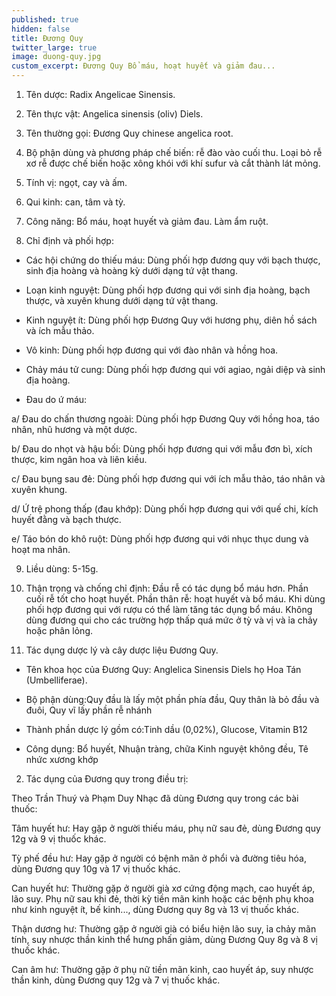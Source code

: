 ```yaml
---
published: true
hidden: false
title: Đương Quy
twitter_large: true
image: duong-quy.jpg
custom_excerpt: Đương Quy Bổ máu, hoạt huyết và giảm đau...
---
```


1. Tên dược: Radix Angelicae Sinensis.

2. Tên thực vật: Angelica sinensis (oliv) Diels.

3. Tên thường gọi: Đương Quy chinese angelica root.

4. Bộ phận dùng và phương pháp chế biến: rễ đào vào cuối thu. Loại bỏ rễ xơ rễ được chế biến hoặc xông khói với khí sufur và cắt thành lát mỏng.

5. Tính vị: ngọt, cay và ấm.

6. Qui kinh: can, tâm và tỳ.

7. Công năng: Bổ máu, hoạt huyết và giảm đau. Làm ẩm ruột.

8. Chỉ định và phối hợp:

- Các hội chứng do thiếu máu: Dùng phối hợp đương quy với bạch thược, sinh địa hoàng và hoàng kỳ dưới dạng tứ vật thang.

- Loạn kinh nguyệt: Dùng phối hợp đương qui với sinh địa hoàng, bạch thược, và xuyên khung dưới dạng tứ vật thang.

- Kinh nguyệt ít: Dùng phối hợp Đương Quy với hương phụ, diên hồ sách và ích mẫu thảo.

- Vô kinh: Dùng phối hợp đương qui với đào nhân và hồng hoa.

- Chảy máu tử cung: Dùng phối hợp đương qui với agiao, ngải diệp và sinh địa hoàng.

- Đau do ứ máu:

 a/ Đau do chấn thương ngoài: Dùng phối hợp Đương Quy với hồng hoa, táo nhân, nhũ hương và một dược.

b/ Đau do nhọt và hậu bối: Dùng phối hợp đương qui với mẫu đơn bì, xích thược, kim ngân hoa và liên kiều.

c/ Đau bụng sau đẻ: Dùng phối hợp đương qui với ích mẫu thảo, táo nhân và xuyên khung.

d/ Ứ trệ phong thấp (đau khớp): Dùng phối hợp đương qui với quế chi, kích huyết đằng và bạch thược.

e/ Táo bón do khô ruột: Dùng phối hợp đương qui với nhục thục dung và hoạt ma nhân.

9. Liều dùng: 5-15g.

10. Thận trọng và chống chỉ định: Đầu rễ có tác dụng bổ máu hơn. Phần cuối rễ tốt cho hoạt huyết. Phần thân rễ: hoạt huyết và bổ máu. Khi dùng phối hợp đương qui với rượu có thể làm tăng tác dụng bổ máu. Không dùng đương qui cho các trường hợp thấp quá mức ở tỳ và vị và ỉa chảy hoặc phân lỏng.

11. Tác dụng dược lý và cây dược liệu Đương Quy.

+ Tên khoa học của Đương Quy: Anglelica Sinensis Diels họ Hoa Tán (Umbelliferae).

+ Bộ phận dùng:Quy đầu là lấy một phần phía đầu, Quy thân là bỏ đầu và đuôi, Quy vĩ lấy phần rễ nhánh

+ Thành phần dược lý gồm có:Tinh dầu (0,02%), Glucose, Vitamin B12

+ Công dụng: Bổ huyết, Nhuận tràng,  chữa Kinh nguyệt không đều, Tê nhức xương khớp

2. Tác dụng của Đương quy trong điều trị:

Theo Trần Thuý và Phạm Duy Nhạc đã dùng Đương quy trong các bài thuốc:

Tâm huyết hư: Hay gặp ở người thiếu máu, phụ nữ sau đẻ, dùng Đương quy 12g và 9 vị thuốc khác.

Tỳ phế đều hư: Hay gặp ở người có bệnh mãn ở phổi và đường tiêu hóa, dùng Đương quy 10g và 17 vị thuốc khác.

Can huyết hư: Thường gặp ở người già xơ cứng động mạch, cao huyết áp, lão suy. Phụ nữ sau khi đẻ, thời kỳ tiền mãn kinh hoặc các bệnh phụ khoa như kinh nguyệt ít, bế kinh..., dùng Đương quy 8g và 13 vị thuốc khác.

Thận dương hư: Thường gặp ở người già có biểu hiện lão suy, ỉa chảy mãn tính, suy nhược thần kinh thể hưng phấn giảm, dùng Đương Quy 8g và 8 vị thuốc khác.

Can âm hư: Thường gặp ở phụ nữ tiền mãn kinh, cao huyết áp, suy nhược thần kinh, dùng Đương quy 12g và 7 vị thuốc khác.